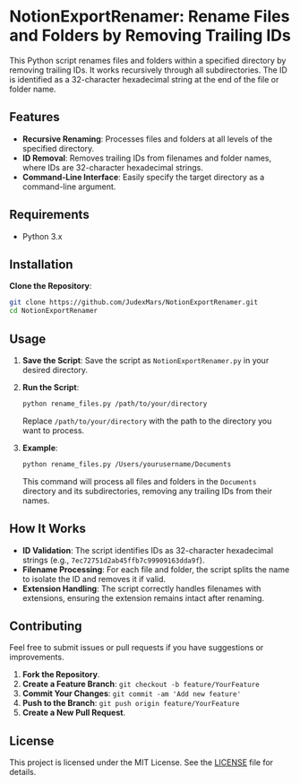 # NotionExportRenamer: Rename Files and Folders by Removing Trailing IDs

This Python script renames files and folders within a specified directory by removing trailing IDs. It works recursively through all subdirectories. The ID is identified as a 32-character hexadecimal string at the end of the file or folder name.

## Features

- **Recursive Renaming**: Processes files and folders at all levels of the specified directory.
- **ID Removal**: Removes trailing IDs from filenames and folder names, where IDs are 32-character hexadecimal strings.
- **Command-Line Interface**: Easily specify the target directory as a command-line argument.

## Requirements

- Python 3.x

## Installation

**Clone the Repository**:

```bash
git clone https://github.com/JudexMars/NotionExportRenamer.git
cd NotionExportRenamer
```

## Usage

1. **Save the Script**: Save the script as `NotionExportRenamer.py` in your desired directory.

2. **Run the Script**:

    ```bash
    python rename_files.py /path/to/your/directory
    ```

    Replace `/path/to/your/directory` with the path to the directory you want to process.

3. **Example**:

    ```bash
    python rename_files.py /Users/yourusername/Documents
    ```

    This command will process all files and folders in the `Documents` directory and its subdirectories, removing any trailing IDs from their names.

## How It Works

- **ID Validation**: The script identifies IDs as 32-character hexadecimal strings (e.g., `7ec72751d2ab45ffb7c99909163dda9f`).
- **Filename Processing**: For each file and folder, the script splits the name to isolate the ID and removes it if valid.
- **Extension Handling**: The script correctly handles filenames with extensions, ensuring the extension remains intact after renaming.

## Contributing

Feel free to submit issues or pull requests if you have suggestions or improvements.

1. **Fork the Repository**.
2. **Create a Feature Branch**: `git checkout -b feature/YourFeature`
3. **Commit Your Changes**: `git commit -am 'Add new feature'`
4. **Push to the Branch**: `git push origin feature/YourFeature`
5. **Create a New Pull Request**.

## License

This project is licensed under the MIT License. See the [LICENSE](LICENSE) file for details.


